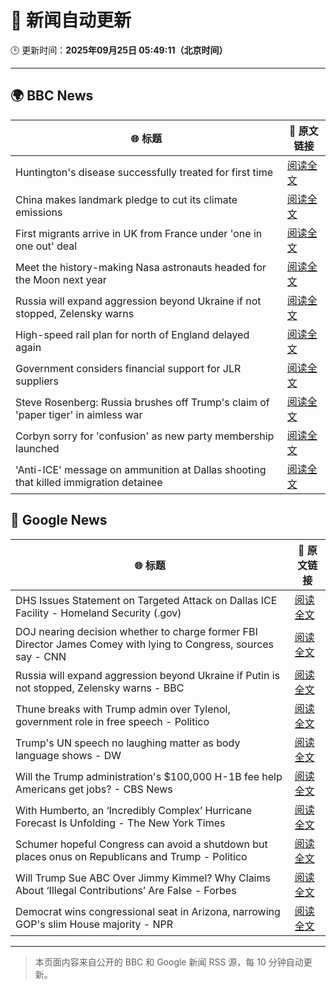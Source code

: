 # 🧠 新闻自动更新

🕒 更新时间：**2025年09月25日 05:49:11（北京时间）**

---

## 🌍 BBC News

| 🌐 标题 | 🔗 原文链接 |
|--------|-------------|
| Huntington's disease successfully treated for first time | [阅读全文](https://www.bbc.com/news/articles/cevz13xkxpro?at_medium=RSS&at_campaign=rss) |
| China makes landmark pledge to cut its climate emissions | [阅读全文](https://www.bbc.com/news/articles/cj4y159190go?at_medium=RSS&at_campaign=rss) |
| First migrants arrive in UK from France under 'one in one out' deal | [阅读全文](https://www.bbc.com/news/articles/cwywv34w00ro?at_medium=RSS&at_campaign=rss) |
| Meet the history-making Nasa astronauts headed for the Moon next year | [阅读全文](https://www.bbc.com/news/articles/cvg0kv8rq0xo?at_medium=RSS&at_campaign=rss) |
| Russia will expand aggression beyond Ukraine if not stopped, Zelensky warns | [阅读全文](https://www.bbc.com/news/articles/c5yg921rjrko?at_medium=RSS&at_campaign=rss) |
| High-speed rail plan for north of England delayed again | [阅读全文](https://www.bbc.com/news/articles/ckge94030g7o?at_medium=RSS&at_campaign=rss) |
| Government considers financial support for JLR suppliers | [阅读全文](https://www.bbc.com/news/articles/c62nv0xx32go?at_medium=RSS&at_campaign=rss) |
| Steve Rosenberg: Russia brushes off Trump's claim of 'paper tiger' in aimless war | [阅读全文](https://www.bbc.com/news/articles/c3e70n4keyjo?at_medium=RSS&at_campaign=rss) |
| Corbyn sorry for 'confusion' as new party membership launched | [阅读全文](https://www.bbc.com/news/articles/cm2zvy74e1eo?at_medium=RSS&at_campaign=rss) |
| 'Anti-ICE' message on ammunition at Dallas shooting that killed immigration detainee | [阅读全文](https://www.bbc.com/news/articles/ckge9d26z1ro?at_medium=RSS&at_campaign=rss) |

## 📰 Google News

| 🌐 标题 | 🔗 原文链接 |
|--------|-------------|
| DHS Issues Statement on Targeted Attack on Dallas ICE Facility - Homeland Security (.gov) | [阅读全文](https://news.google.com/rss/articles/CBMilwFBVV95cUxOVmJaU0xTNnNQTlJfZ1VvenROM0dfRzF0aE12Q3VJUVlLSUFfR3N1Qkp4MUdBWmFWSUpJeWNGZkZlSVVucG5RT1lzbC1ZOEFrYTJ4SE5mT0ctcXQ0TWg5QTI4UjFOc3lfUkxKZzZ2TmNUcDItbnRJdDlVVTJieHpTbDJPeFQ1LWhSTGduQnpzMUZqekFsdFRR?oc=5) |
| DOJ nearing decision whether to charge former FBI Director James Comey with lying to Congress, sources say - CNN | [阅读全文](https://news.google.com/rss/articles/CBMikgFBVV95cUxPUklHMklSUzFYdWdwLVpsZHpfQTNRT0xHUlliY1hpMHJINnVaR2NQZ2RhM1YySWpLN2JsZGV4VmZWaXprclNhcVJVaHpBMnNfVGdDVE45VVVVLXM2WHdaNHppaXpaVV9MRnlwc2FRSlphcVN4MkNTVGFJT2hBOEJlWWd5QUJVcXdsZS15TGoxQnVGQQ?oc=5) |
| Russia will expand aggression beyond Ukraine if Putin is not stopped, Zelensky warns - BBC | [阅读全文](https://news.google.com/rss/articles/CBMiWkFVX3lxTFBqX2s4S3pnZkN6VzBPN2ZMN3JwdG1WNTFrbEtOWGJkeEVrN0RQbW1qRUZ6MUNDV3hyVTlEd19sczRzeVI2VTlsUUFuUElQVjl3ZVpaNkF2Um1PQdIBX0FVX3lxTE15UDBoU0gyNkt3eC1OUVRnZUNJNzBBMC1EV3pON2Z6ZUFwZTktNzRMOXlCOFNhX2ZZaFhScDNoUmZwdXpCVjlSdjhDOFM4bXpxQXNhTmx5MnQyeEhNVldV?oc=5) |
| Thune breaks with Trump admin over Tylenol, government role in free speech - Politico | [阅读全文](https://news.google.com/rss/articles/CBMiwAFBVV95cUxQck4wYmNUVmEwX1pYTWtRTV9wbnhySVhsMUhNd0FHM3dOZXd0Z2ZlNTZmLXNrTVpDTVd1aDI3WkJvdGNudU1VaVhRSUZSUnVqTkZFR0FMTHMtMExUY053ay1tbVVhZHJ5UWRCc28zYTJvVVJfeXFWZ3AtdEt5MlVqZnpDZXFsVmJlem1UZC1pd2pTWXNEMks4MkN0ZHRrRXNCMGYzWndVSGxkWXFmX0ZRS1NvR3RhaURnbnMtdDF4Rkk?oc=5) |
| Trump's UN speech no laughing matter as body language shows - DW | [阅读全文](https://news.google.com/rss/articles/CBMilgFBVV95cUxPdGZmd2k4cTZLblh0ZVJLb1JFcW10SmNjV1VURWdNcUxHQnItT1FEek1tR1hPdmxDZW14VmdvS0tlclFJTnlJQTJVZGZRTC1RSWN3ZWp2MjJCeFpPQWdST3ZZc2VJZlE5QUlXWmVvSG12ZjFyY0VSbWdHS3hGU25hQTA1OHFnQ2NRZDB5eGozSXMtdW5aWnfSAZYBQVVfeXFMUHQ2UnJadlI0dmlTWGFweFo4QmRiMDJjUWhXazIzWnRpUmMySzJ2SDZEa09zUVdaUE1VV3VvNzBwNDYtODFsX0xSSXJoeEY3dldTMFZBQjI1UmFCZ1lhT2I2b2Z2dERqam05S05PNTF1MFZ0WlJxZUo3dkVFQUNOWGJhMWNYNDJUc1Q3WDlxb1VzX2dZMWlB?oc=5) |
| Will the Trump administration's $100,000 H-1B fee help Americans get jobs? - CBS News | [阅读全文](https://news.google.com/rss/articles/CBMiiwFBVV95cUxNNm5XVEp3QzZYNnJ4Ui02Wk1PT2NPajk3aEZZeWVjekVaaFFiWWZXQ05DMGx0ZHVDYktGeU8yTWRmNDZHanJHMmNzOXc3WGdqVnloS01DWmFGckdocFVwZG4weF9wWDVPZFBaWEdFbGREWjlGdjdsRjU5M3FxNVg5cUNEb2FsV2k3OXBZ0gGQAUFVX3lxTE9icWNNd3UwZi1mTEFiYTJUcE42dHNLSHJJQnFpMng0Y1VMdWdvUnZVSWRGNW4xQ3VHTG1VcFNJR2NrYXhKVkNTX3dCUHkzQU9KbFJGSzI3U1hUUjdfSHpYelVkcWlFdmVwNlowcUF0eW9fRE9jaEZ0eHRyVFNJTXlhZ0NoQUowMGVhd1RwdGktVg?oc=5) |
| With Humberto, an ‘Incredibly Complex’ Hurricane Forecast Is Unfolding - The New York Times | [阅读全文](https://news.google.com/rss/articles/CBMiigFBVV95cUxQaUxnTVo5R1BsMFNoeEN6WkN4SEhjOU9SU0xPTGthRU45d05QU2hpMmJ1YV84TllFdjJHR3pmNDdGWVVYU1dlNWc4eF9YYkhqRnozX1EzaXlIblZ2UnA5R0RSek5kT0Y1QnBNMUFHNXpmLXhFckxCOWJXa2hRS2tkQ2hpd1pBQUdsaUE?oc=5) |
| Schumer hopeful Congress can avoid a shutdown but places onus on Republicans and Trump - Politico | [阅读全文](https://news.google.com/rss/articles/CBMijAFBVV95cUxPOHFINzR3WGM2b1haeTZRNmp4ZU5pcDFCQzZ3dmdGdWhHcnR2M3N6X25ONC0wRmxnRXp2NEU5TVRFRWN3Qk40ZFlqbEt0V19DeHRRaEJ6ekdiUlVlakJjMXl4dVQ2a1FhMnZlXzNGV0hJU2pwbmd3YTJWVEQtV2dibmJnWnhGY2tLX1E5Xw?oc=5) |
| Will Trump Sue ABC Over Jimmy Kimmel? Why Claims About ‘Illegal Contributions’ Are False - Forbes | [阅读全文](https://news.google.com/rss/articles/CBMi8gFBVV95cUxON0E0YjZjb0FYckJOeWVRWVJxX20wdU5ESHBPaEFLNm9nUmMtSW9CSWg5WEctdUZ3dV92NTZnV0hIQmI1VFpYbDRvbzFCOHpJRUFTLUMwbDBOX25LbXdYZnhmZEJPU2d4M2oxV2lobmx6Tlk1YmQ3QU9xQVNORjg1cHpfS1M1a3pXbm5qeEEtVlJZNng2Rm5KckpjR1ZuaUl3QnNiZktWc0RPMHhpRVZvVDJYa3BMZ0NNWmFDckZHVmI0NzVhb3dTb0VmZWJVWVJQanNfYVQzaUY4OFdXcmxvRklyX0RhaDNwLVFmd2V2dy1rQQ?oc=5) |
| Democrat wins congressional seat in Arizona, narrowing GOP's slim House majority - NPR | [阅读全文](https://news.google.com/rss/articles/CBMiwAFBVV95cUxQcUx1RUoyY1gwZm1Ga3lBelpMNGo0SmhON185MV81VFhLTEd2U3YyWkptYTJUaGVkOEpjQ0pnTXlYczJjYVVlcjYtODBqT2s5cklwRXNiQzN0cXc2UjY3cFJZRUFaS1o3Q2t3WlZUalVlLTh1cDkwdzRJYXZ0cmNxSnRWSkR3WVVtRWNxQXBMQXZJZW5XQUZydkVJcU9pNGNSNkd1MlU1ODFPNUI1WGVjSDRDdFNwLXVmOTBaVW9IZEI?oc=5) |

---
> 本页面内容来自公开的 BBC 和 Google 新闻 RSS 源，每 10 分钟自动更新。